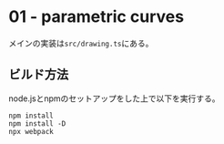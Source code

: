 # 01 - parametric curves

メインの実装は`src/drawing.ts`にある。

## ビルド方法

node.jsとnpmのセットアップをした上で以下を実行する。
```
npm install
npm install -D
npx webpack
```
